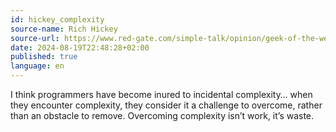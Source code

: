 ```yaml
---
id: hickey_complexity
source-name: Rich Hickey
source-url: https://www.red-gate.com/simple-talk/opinion/geek-of-the-week/rich-hickey-geek-of-the-week/
date: 2024-08-19T22:48:28+02:00
published: true
language: en
---
```


I think programmers have become inured to incidental complexity… when they encounter complexity, they consider it a challenge to overcome, rather than an obstacle to remove. Overcoming complexity isn’t work, it’s waste.

